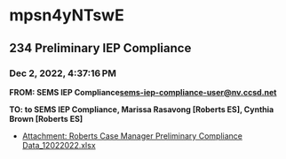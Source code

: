 # mpsn4yNTswE
## 234 Preliminary IEP Compliance
### Dec 2, 2022, 4:37:16 PM
**FROM: SEMS IEP Compliance<sems-iep-compliance-user@nv.ccsd.net>**

**TO: to SEMS IEP Compliance, Marissa Rasavong [Roberts ES], Cynthia Brown [Roberts ES]**






* [Attachment: Roberts Case Manager Preliminary Compliance Data_12022022.xlsx](mpsn4yNTswE-attachment-1.xlsx)
